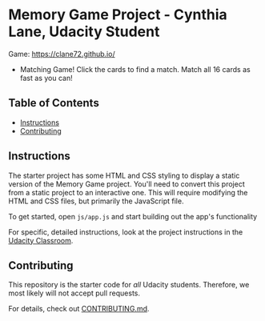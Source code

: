 # Memory Game Project - Cynthia Lane, Udacity Student

Game: https://clane72.github.io/
* Matching Game! Click the cards to find a match. Match all 16 cards as fast as you can!

## Table of Contents

* [Instructions](#instructions)
* [Contributing](#contributing)

## Instructions


The starter project has some HTML and CSS styling to display a static version of the Memory Game project. You'll need to convert this project from a static project to an interactive one. This will require modifying the HTML and CSS files, but primarily the JavaScript file.

To get started, open `js/app.js` and start building out the app's functionality

For specific, detailed instructions, look at the project instructions in the [Udacity Classroom](https://classroom.udacity.com/me).

## Contributing

This repository is the starter code for _all_ Udacity students. Therefore, we most likely will not accept pull requests.

For details, check out [CONTRIBUTING.md](CONTRIBUTING.md).
